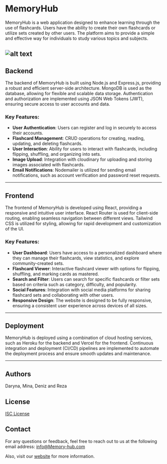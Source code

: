 # MemoryHub

MemoryHub is a web application designed to enhance learning through the use of flashcards. Users have the ability to create their own flashcards or utilize sets created by other users. The platform aims to provide a simple and effective way for individuals to study various topics and subjects.

![alt text](https://i.ibb.co/HBb7qfN/Screenshot-2024-03-28-at-13-43-43.png)
---

## Backend

The backend of MemoryHub is built using Node.js and Express.js, providing a robust and efficient server-side architecture. MongoDB is used as the database, allowing for flexible and scalable data storage. Authentication and authorization are implemented using JSON Web Tokens (JWT), ensuring secure access to user accounts and data.

### Key Features:

- **User Authentication**: Users can register and log in securely to access their accounts.
- **Flashcard Management**: CRUD operations for creating, reading, updating, and deleting flashcards.
- **User Interaction**: Ability for users to interact with flashcards, including flipping, shuffling, and organizing into sets.
- **Image Upload**: Integration with cloudinary for uploading and storing images associated with flashcards.
- **Email Notifications**: Nodemailer is utilized for sending email notifications, such as account verification and password reset requests.

---

## Frontend

The frontend of MemoryHub is developed using React, providing a responsive and intuitive user interface. React Router is used for client-side routing, enabling seamless navigation between different views. Tailwind CSS is utilized for styling, allowing for rapid development and customization of the UI.

### Key Features:

- **User Dashboard**: Users have access to a personalized dashboard where they can manage their flashcards, view statistics, and explore community-created sets.
- **Flashcard Viewer**: Interactive flashcard viewer with options for flipping, shuffling, and marking cards as mastered.
- **Search and Filter**: Users can search for specific flashcards or filter sets based on criteria such as category, difficulty, and popularity.
- **Social Features**: Integration with social media platforms for sharing flashcard sets and collaborating with other users.
- **Responsive Design**: The website is designed to be fully responsive, ensuring a consistent user experience across devices of all sizes.

---

## Deployment

MemoryHub is deployed using a combination of cloud hosting services, such as Heroku for the backend and Vercel for the frontend. Continuous integration and deployment (CI/CD) pipelines are implemented to automate the deployment process and ensure smooth updates and maintenance.

---

## Authors

Daryna, Mina, Deniz and Reza

## License

[ISC License](#)

## Contact

For any questions or feedback, feel free to reach out to us at the following email address: info@Memory-hub.com

Also, visit our [website](#) for more information.
